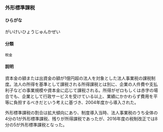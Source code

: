 <div style="display:none;">

## [あ行](securities-terms?id=あ行)
## [か行](securities-terms?id=か行)

</div>

### 外形標準課税

#### ひらがな

がいけいひょうじゅんかぜい

#### 分類

`税金`

#### 説明

資本金の額または出資金の額が1億円超の法人を対象とした法人事業税の課税制度。法人の所得を基準として課税される所得課税とは別に、企業の人件費や支払利子などの事業規模や資本金に応じて課税される。所得がゼロもしくは赤字の場合でも、企業として行政サービスを受けている以上、業績にかかわらず費用を平等に負担するべきだという考えに基づき、2004年度から導入された。
 
外形標準課税の割合は拡大傾向にあり、制度導入当時、法人事業税のうち全体の4分の1が外形標準課税、残りが所得課税であったが、2016年度の税制改正では8分の5が外形標準課税となった。

<div style="display:none;">

## [さ行](securities-terms?id=さ行)
## [た行](securities-terms?id=た行)
## [な行](securities-terms?id=な行)
## [は行](securities-terms?id=は行)
## [ま行](securities-terms?id=ま行)
## [や行](securities-terms?id=や行)
## [ら行](securities-terms?id=ら行)
## [わ行](securities-terms?id=わ行)
## [英数字・記号](securities-terms?id=英数字・記号)

</div>

